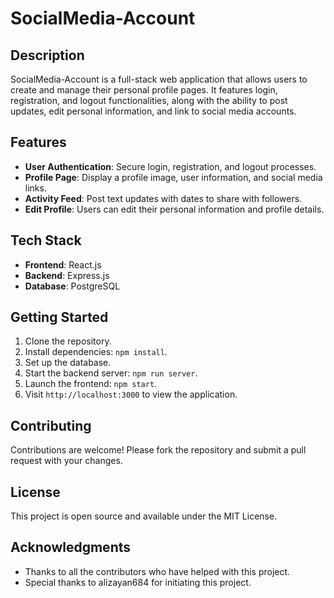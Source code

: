 # SocialMedia-Account

## Description
SocialMedia-Account is a full-stack web application that allows users to create and manage their personal profile pages. It features login, registration, and logout functionalities, along with the ability to post updates, edit personal information, and link to social media accounts.

## Features
- **User Authentication**: Secure login, registration, and logout processes.
- **Profile Page**: Display a profile image, user information, and social media links.
- **Activity Feed**: Post text updates with dates to share with followers.
- **Edit Profile**: Users can edit their personal information and profile details.

## Tech Stack
- **Frontend**: React.js
- **Backend**: Express.js
- **Database**: PostgreSQL

## Getting Started
1. Clone the repository.
2. Install dependencies: `npm install`.
3. Set up the database.
4. Start the backend server: `npm run server`.
5. Launch the frontend: `npm start`.
6. Visit `http://localhost:3000` to view the application.

## Contributing
Contributions are welcome! Please fork the repository and submit a pull request with your changes.

## License
This project is open source and available under the MIT License.

## Acknowledgments
- Thanks to all the contributors who have helped with this project.
- Special thanks to alizayan684 for initiating this project.

